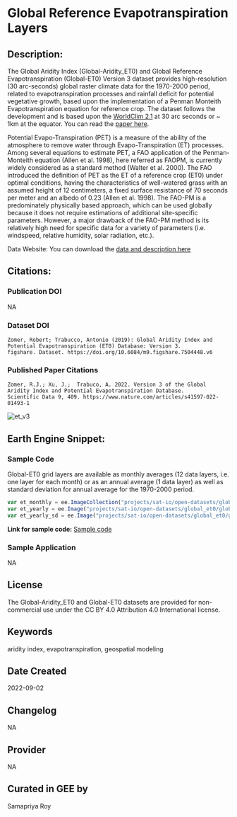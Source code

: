 
# Global Reference Evapotranspiration Layers

## Description:

The Global Aridity Index (Global-Aridity_ET0) and Global Reference Evapotranspiration (Global-ET0) Version 3 dataset provides high-resolution (30 arc-seconds) global raster climate data for the 1970-2000 period, related to evapotranspiration processes and rainfall deficit for potential vegetative growth, based upon the implementation of a Penman Monteith Evapotranspiration equation for reference crop. The dataset follows the development and is based upon the [WorldClim 2.1](https://www.worldclim.org/data/worldclim21.html) at 30 arc seconds or ~ 1km at the equator. You can read the [paper here](https://www.nature.com/articles/s41597-022-01493-1).

Potential Evapo-Transpiration (PET) is a measure of the ability of the atmosphere to remove water through Evapo-Transpiration (ET) processes. Among several equations to estimate PET, a FAO application of the Penman-Monteith equation (Allen et al. 1998), here referred as FAOPM, is currently widely considered as a standard method (Walter et al. 2000). The FAO introduced the definition of PET as the ET of a reference crop (ET0) under optimal conditions, having the characteristics of well-watered grass with an assumed height of 12 centimeters, a fixed surface resistance of 70 seconds per meter and an albedo of 0.23 (Allen et al. 1998). The FAO-PM is a predominately physically based approach, which can be used globally because it does not require estimations of additional site-specific parameters. However, a major drawback of the FAO-PM method is its relatively high need for specific data for a variety of parameters
(i.e. windspeed, relative humidity, solar radiation, etc.).

Data Website: You can download the [data and description here](https://figshare.com/articles/dataset/Global_Aridity_Index_and_Potential_Evapotranspiration_ET0_Climate_Database_v2/7504448/6)

## Citations:

### Publication DOI

NA

### Dataset DOI

```
Zomer, Robert; Trabucco, Antonio (2019): Global Aridity Index and Potential Evapotranspiration (ET0) Database: Version 3.
figshare. Dataset. https://doi.org/10.6084/m9.figshare.7504448.v6
```

### Published Paper Citations

```
Zomer, R.J.; Xu, J.;  Trabuco, A. 2022. Version 3 of the Global Aridity Index and Potential Evapotranspiration Database.
Scientific Data 9, 409. https://www.nature.com/articles/s41597-022-01493-1
```

![et_v3](https://user-images.githubusercontent.com/6677629/188240636-221716c2-0dcc-4036-acd6-f336efa374a6.gif)

## Earth Engine Snippet:

### Sample Code

Global-ET0 grid layers are available as monthly averages (12 data layers, i.e. one layer for each month) or as an annual average (1 data layer)  as well as standard deviation for annual average for the 1970-2000 period.

```js
var et_monthly = ee.ImageCollection("projects/sat-io/open-datasets/global_et0/global_et0_monthly");
var et_yearly = ee.Image("projects/sat-io/open-datasets/global_et0/global_et0_yearly");
var et_yearly_sd = ee.Image("projects/sat-io/open-datasets/global_et0/global_et0_yearly_sd");
```
**Link for sample code:** [Sample code](https://code.earthengine.google.com/?scriptPath=users/sat-io/awesome-gee-catalog-examples:weather-climate/GLOBAL-ET0)

### Sample Application

NA

## License

The Global-Aridity_ET0 and Global-ET0 datasets are provided for non-commercial use under the CC BY 4.0 Attribution 4.0 International license.

## Keywords

aridity index, evapotranspiration, geospatial modeling

## Date Created

2022-09-02

## Changelog

NA

## Provider

NA

## Curated in GEE by
Samapriya Roy
